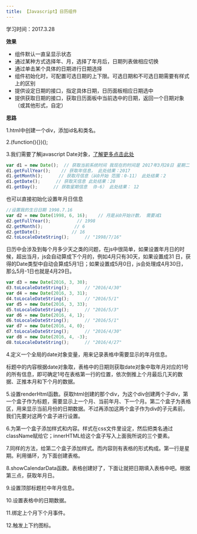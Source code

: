 ```yaml
---
title: 【Javascript】日历组件
---
```

学习时间：2017.3.28

**效果**

- 组件默认一直呈显示状态
- 通过某种方式选择年、月，选择了年月后，日期列表做相应切换
- 通过单击某个具体的日期进行日期选择
- 组件初始化时，可配置可选日期的上下限。可选日期和不可选日期需要有样式上的区别
- 提供设定日期的接口，指定具体日期，日历面板相应日期选中
- 提供获取日期的接口，获取日历面板中当前选中的日期，返回一个日期对象（或其他形式，自定）

**思路**

1.html中创建一个div，添加id名和类名。

2.(function(){})();

3.我们需要了解javascript Date对象，[了解更多点击此处]( http://www.w3school.com.cn/jsref/jsref_obj_date.asp)

```javascript
var d1 = new Date();  // 获取当前系统时间 我现在的时间是 2017年3月28日 星期二
d1.getFullYear();    // 获取年信息， 此处结果：2017
d1.getMonth();      // 获取月信息（从0开始 范围：0-11） 此处结果：2
d1.getDate();      // 获取天信息 此处结果：28
d1.getDay();      // 获取星期信息 （0-6） 此处结果： 12
```

也可以直接初始化设置年月日信息

```javascript
//设置我的生日日期 1998.7.16
var d2 = new Date(1998, 6, 16);    // 月是从0开始计数， 需要减1
d2.getFullYear();          // 1998
d2.getMonth();            // 6
d2.getDate();            // 16
d2.toLocaleDateString();      // "1998/7/16" 
```

日历中会涉及到每个月多少天之类的问题，在js中很简单，如果设置年月日的时候，超出当月，js会自动算成下个月的，例如4月只有30天，如果设置成31 日，获得的Date类型中自动会算成5月1日；如果设置成5月0日，js会处理成4月30日，那么5月-1日也就是4月29日。

```javascript
var d3 = new Date(2016, 3, 30);
d3.toLocaleDateString();      // "2016/4/30"
var d4 = new Date(2016, 3, 31);
d4.toLocaleDateString();      // "2016/5/1"
var d5 = new Date(2016, 3, 33);
d5.toLocaleDateString();      // "2016/5/3"
var d6 = new Date(2016, 4, 1);
d6.toLocaleDateString();      // "2016/5/1"
var d7 = new Date(2016, 4, 0);
d7.toLocaleDateString();      // "2016/4/30"
var d8 = new Date(2016, 4, -3);
d8.toLocaleDateString();      // "2016/4/27"
```

4.定义一个全局的date对象变量，用来记录表格中需要显示的年月信息。

标题中的内容根据date对象取，表格中的日期则获取date对象中取年月对应的1号的所有信息，即可确定1号在表格第一行的位置，依次倒推上个月最后几天的数据、正推本月和下个月的数据。

5.设置renderHtml函数。获取html创建的那个div，为这个div创建两个子div，第一个盒子作为标题，需要显示上一个月、当前年月、下一个月。第二个盒子为表格区，用来显示当前月份的日期数据。不过再添加这两个盒子作为div的子元素前，我们先要对这两个盒子进行设置。

6.为第一个盒子添加样式和内容。样式在css文件里设定，然后把类名通过className赋给它；innerHTML给这个盒子写入上面我所说的三个要素。

7.同样的方法，给第二个盒子添加样式。而内容则有表格的形式构成。第一行是星期。利用循环，为下面创建表格。

8.showCalendarData函数。表格创建好了，下面让就把日期填入表格中吧。根据第三点，获取年月日。

9.设置顶部标题栏中年月信息。

10.设置表格中的日期数据。

11.绑定上个月下个月事件。

12.触发上下约图标。